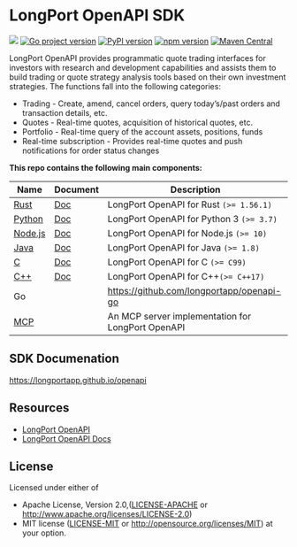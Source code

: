 # LongPort OpenAPI SDK

[![](https://img.shields.io/crates/v/longport.svg)](https://crates.io/crates/longport) [![Go project version](https://badge.fury.io/go/github.com%2Flongportapp%2Fopenapi-go.svg)](https://badge.fury.io/go/github.com%2Flongportapp%2Fopenapi-go) [![PyPI version](https://badge.fury.io/py/longport.svg)](https://badge.fury.io/py/longport) [![npm version](https://badge.fury.io/js/longport.svg)](https://badge.fury.io/js/longport) [![Maven Central](https://img.shields.io/maven-central/v/io.github.longportapp/openapi-sdk)](https://search.maven.org/artifact/io.github.longportapp/openapi-sdk)


LongPort OpenAPI provides programmatic quote trading interfaces for investors with research and development capabilities and assists them to build trading or quote strategy analysis tools based on their own investment strategies. The functions fall into the following categories:

- Trading - Create, amend, cancel orders, query today’s/past orders and transaction details, etc.
- Quotes - Real-time quotes, acquisition of historical quotes, etc.
- Portfolio - Real-time query of the account assets, positions, funds
- Real-time subscription - Provides real-time quotes and push notifications for order status changes

**This repo contains the following main components:**

| Name                        | Document                                                              | Description                                       |
|-----------------------------|-----------------------------------------------------------------------|---------------------------------------------------|
| [Rust](rust/README.md)      | [Doc](https://longportapp.github.io/openapi/rust/longport/index.html) | LongPort OpenAPI for Rust `(>= 1.56.1)`           |
| [Python](python/README.md)  | [Doc](https://longportapp.github.io/openapi/python/index.html)        | LongPort OpenAPI for Python 3 `(>= 3.7)`          |
| [Node.js](nodejs/README.md) | [Doc](https://longportapp.github.io/openapi/nodejs/index.html)        | LongPort OpenAPI for Node.js `(>= 10)`            |
| [Java](java/README.md)      | [Doc](https://longportapp.github.io/openapi/java/index.html)          | LongPort OpenAPI for Java `(>= 1.8)`              |
| [C](c/README.md)            | [Doc](https://longportapp.github.io/openapi/c/index.html)             | LongPort OpenAPI for C `(>= C99)`                 |
| [C++](cpp/README.md)        | [Doc](https://longportapp.github.io/openapi/cpp/index.html)           | LongPort OpenAPI for C++`(>= C++17)`              |
| Go                          |                                                                       | https://github.com/longportapp/openapi-go         |
| [MCP](mcp/README.md)        |                                                                       | An MCP server implementation for LongPort OpenAPI |

## SDK Documenation

https://longportapp.github.io/openapi

## Resources

- [LongPort OpenAPI](https://open.longportapp.com/en/)
- [LongPort OpenAPI Docs](https://open.longportapp.com/en/docs)

## License

Licensed under either of

* Apache License, Version 2.0,([LICENSE-APACHE](./LICENSE-APACHE) or http://www.apache.org/licenses/LICENSE-2.0)
* MIT license ([LICENSE-MIT](./LICENSE-MIT) or http://opensource.org/licenses/MIT) at your option.
